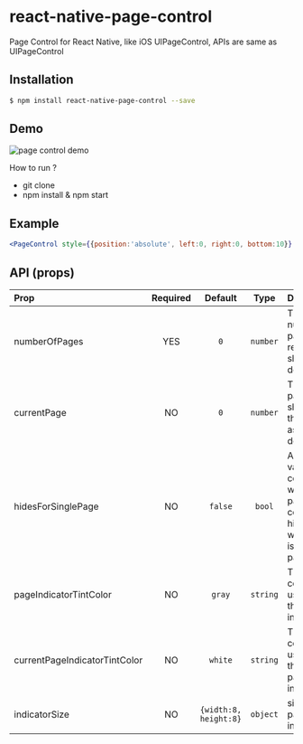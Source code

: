 # react-native-page-control

Page Control for React Native, like iOS UIPageControl, APIs are same as UIPageControl

## Installation

```bash
$ npm install react-native-page-control --save
```

## Demo

![page control demo](http://withfun.cn/upload/pagecontrol.gif)

How to run ?  
 - git clone
 - npm install & npm start

## Example

```jsx
<PageControl style={{position:'absolute', left:0, right:0, bottom:10}} numberOfPages={3} currentPage={1} hidesForSinglePage={true} pageIndicatorTintColor='gray' indicatorSize={{width:8, height:8}} currentPageIndicatorTintColor='black' />
```


## API (props)

| Prop | Required | Default  | Type | Description |
| :------------ |:---:|:---------------:| :---------------:| :-----|
| numberOfPages | YES | `0` | `number` | The number of pages the receiver shows (as dots) |
| currentPage | NO | `0` | `number` |The current page, shown by the receiver as a white dot |
| hidesForSinglePage | NO | `false` | `bool` | A Boolean value that controls whether the page control is hidden when there is only one page |
| pageIndicatorTintColor | NO | `gray` | `string` | The tint color to be used for the page indicator |
| currentPageIndicatorTintColor | NO |`white` | `string`  | The tint color to be used for the current page indicator. |
| indicatorSize | NO |`{width:8, height:8}` | `object`  | size of page indicator. |
